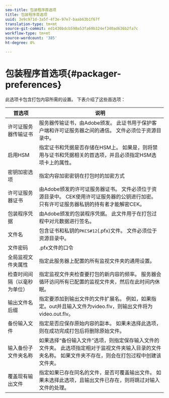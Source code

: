 ```yaml
---
seo-title: 包装程序首选项
title: 包装程序首选项
uuid: 3e9c971d-3a5f-4f3e-97e7-baab63b1f67f
translation-type: tm+mt
source-git-commit: ed1430bdcb590a53fa69b324ef340ad636b2fa7c
workflow-type: tm+mt
source-wordcount: '385'
ht-degree: 0%

---
```



# 包装程序首选项{#packager-preferences}

此选项卡包含打包内容所需的设置。 下表介绍了这些首选项：

| 首选项 | 说明 |
|--- |--- |
| 许可证服务器传输证书 | 服务器传输证书，由Adobe颁发。 此证书用于保护客户端和许可证服务器之间的通信。 文件必须位于资源目录中。 |
| 启用HSM | 指定证书和凭据是否存储在HSM上。 如果是，则将禁用与证书和凭据相关的首选项，并且必须指定HSM选项卡上的属性。 |
| 密钥加密选项 | 指定内容加密密钥在打包时的加密方式 |
| 许可证服务器证书 | 由Adobe颁发的许可证服务器证书。 文件必须位于资源目录中。 CEK使用许可证服务器的公钥进行加密。 只有许可证服务器私钥的持有者才能解密CEK。 |
| 包装程序凭据 | 由Adobe颁发的包装程序凭据。 此文件用于在打包过程中对元数据进行签名。 |
| 文件名 | 包含证书和私钥的`PKCS#12`(.pfx)文件。 文件必须位于资源目录中。 |
| 文件密码 | .pfx文件的口令 |
| 全局监视文件夹属性 | 指定此服务器上配置的所有监视文件夹的通用设置。 |
| 检查时间间隔（以毫秒为单位） | 指定监视文件夹检查要打包的新内容的频率。 服务器会循环访问所有已配置的监视文件夹，然后在此时间内休眠。 |
| 输出文件名后缀 | 指定要添加到输出文件的文件扩展名。 例如，如果指定。out并且输入文件为video.flv，则输出文件将为video.out.flv。 |
| 备份输入文件 | 指定是否应保存原始内容的副本。 如果未选择此选项，则在成功完成打包后将删除原始文件。 |
| 输入备份子文件夹名称 | 如果选择“备份输入文件”选项，则指定保存输入文件的文件夹。 此选项指定相对于监视文件夹输入目录的文件夹名称。 如果文件夹不存在，则会在打包过程中创建该文件夹。 |
| 覆盖现有输出文件 | 指定如果已存在同名的文件，是否可覆盖输出文件。 如果未选择此选项，且输出文件已存在，则将跳过对输入文件的处理。 |
